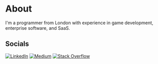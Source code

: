 # About
I'm a programmer from London with experience in game development, enterprise software, and SaaS.


## Socials
[![LinkedIn](https://img.shields.io/badge/LinkedIn-%230077B5.svg?logo=linkedin&logoColor=white)](https://linkedin.com/in/dnlowman) [![Medium](https://img.shields.io/badge/Medium-12100E?logo=medium&logoColor=white)](https://medium.com/@dnlowman) [![Stack Overflow](https://img.shields.io/badge/-Stackoverflow-FE7A16?logo=stack-overflow&logoColor=white)](https://stackoverflow.com/users/3941585) 
